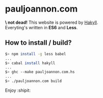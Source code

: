 # pauljoannon.com

**\ not dead!** This website is powered by [Hakyll](https://github.com/jaspervdj/hakyll).  
Everyting's written in **ES6** and **Less**.

## How to install / build?
```bash
$> npm install -g less babel
...
$> cabal install hakyll
...
$> ghc --make pauljoannon.com.hs
...
$> ./pauljoannon.com build
```

Enjoy :shipit:

